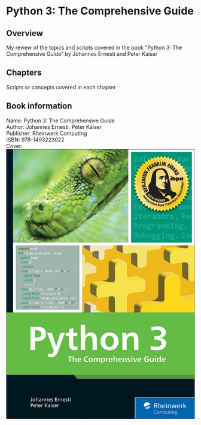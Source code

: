 # Python 3: The Comprehensive Guide

## Overview
My review of the topics and scripts covered in the book "Python 3: The Comprehensive Guide"
by Johannes Ernesti and Peter Kaiser

## Chapters
Scripts or concepts covered in each chapter

## Book information
Name: Python 3: The Comprehensive Guide <br>
Author: Johannes Ernesti, Peter Kaiser <br>
Publisher: Rheinwerk Computing <br>
ISBN: 978-1493223022 <br>
Cover: <br>
![Book Cover](./images/cover.jpg)
